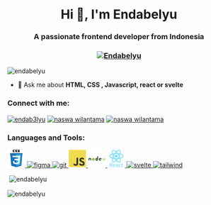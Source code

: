 <h1 align="center">Hi 👋, I'm Endabelyu</h1>
<h3 align="center">A passionate frontend developer from Indonesia</h3>
<h3 align="center"><a href="https://hud0shnik.github.io/">
   <img alt="Endabelyu" src="https://readme-typing-svg.herokuapp.com/?lines=Danila+Egorov;Front-end+developer&font=Fira%20Code&width=440&height=45&color=68C3D4&vCenter=true&size=21"></a>
</h3>
<p align="left"> <img src="https://komarev.com/ghpvc/?username=endabelyu&label=Profile%20views&color=0e75b6&style=flat" alt="endabelyu" /> </p>

- 💬 Ask me about **HTML, CSS , Javascript, react or svelte**

<h3 align="left">Connect with me:</h3>
<p align="left">
<a href="https://twitter.com/endab3lyu" target="blank"><img align="center" src="https://raw.githubusercontent.com/rahuldkjain/github-profile-readme-generator/master/src/images/icons/Social/twitter.svg" alt="endab3lyu" height="30" width="40" /></a>
<a href="https://linkedin.com/in/naswa wilantama" target="blank"><img align="center" src="https://raw.githubusercontent.com/rahuldkjain/github-profile-readme-generator/master/src/images/icons/Social/linked-in-alt.svg" alt="naswa wilantama" height="30" width="40" /></a>
<a href="https://instagram.com/naswa wilantama" target="blank"><img align="center" src="https://raw.githubusercontent.com/rahuldkjain/github-profile-readme-generator/master/src/images/icons/Social/instagram.svg" alt="naswa wilantama" height="30" width="40" /></a>
</p>

<h3 align="left">Languages and Tools:</h3>
<p align="left"> <a href="https://www.w3schools.com/css/" target="_blank" rel="noreferrer"> <img src="https://raw.githubusercontent.com/devicons/devicon/master/icons/css3/css3-original-wordmark.svg" alt="css3" width="40" height="40"/> </a> <a href="https://www.figma.com/" target="_blank" rel="noreferrer"> <img src="https://www.vectorlogo.zone/logos/figma/figma-icon.svg" alt="figma" width="40" height="40"/> </a> <a href="https://git-scm.com/" target="_blank" rel="noreferrer"> <img src="https://www.vectorlogo.zone/logos/git-scm/git-scm-icon.svg" alt="git" width="40" height="40"/> </a> <a href="https://developer.mozilla.org/en-US/docs/Web/JavaScript" target="_blank" rel="noreferrer"> <img src="https://raw.githubusercontent.com/devicons/devicon/master/icons/javascript/javascript-original.svg" alt="javascript" width="40" height="40"/> </a> <a href="https://nodejs.org" target="_blank" rel="noreferrer"> <img src="https://raw.githubusercontent.com/devicons/devicon/master/icons/nodejs/nodejs-original-wordmark.svg" alt="nodejs" width="40" height="40"/> </a> <a href="https://reactjs.org/" target="_blank" rel="noreferrer"> <img src="https://raw.githubusercontent.com/devicons/devicon/master/icons/react/react-original-wordmark.svg" alt="react" width="40" height="40"/> </a> <a href="https://svelte.dev" target="_blank" rel="noreferrer"> <img src="https://upload.wikimedia.org/wikipedia/commons/1/1b/Svelte_Logo.svg" alt="svelte" width="40" height="40"/> </a> <a href="https://tailwindcss.com/" target="_blank" rel="noreferrer"> <img src="https://www.vectorlogo.zone/logos/tailwindcss/tailwindcss-icon.svg" alt="tailwind" width="40" height="40"/> </a> </p>

<!-- <p><img align="left" src="https://github-readme-stats.vercel.app/api/top-langs?username=endabelyu&show_icons=true&locale=en&layout=compact" alt="endabelyu" /></p> -->

<p>&nbsp;<img align="center" src="https://github-readme-stats.vercel.app/api?username=endabelyu&show_icons=true&locale=en" alt="endabelyu" /></p>

<p><img align="center" src="https://github-readme-streak-stats.herokuapp.com/?user=endabelyu&" alt="endabelyu" /></p>

